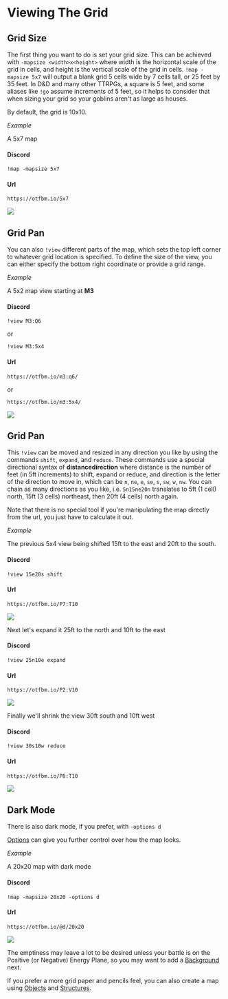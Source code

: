 # Viewing The Grid

## Grid Size

The first thing you want to do is set your grid size. This can be achieved with `-mapsize <width>x<height>` where width is the horizontal scale of the grid in cells, and height is the vertical scale of the grid in cells. `!map -mapsize 5x7` will output a blank grid 5 cells wide by 7 cells tall, or 25 feet by 35 feet. In D&D and many other TTRPGs, a square is 5 feet, and some aliases like `!go` assume increments of 5 feet, so it helps to consider that when sizing your grid so your goblins aren't as large as houses.

By default, the grid is 10x10.

_*Example*_

A 5x7 map

<!-- tabs:start -->

#### **Discord**

```
!map -mapsize 5x7
```

#### **Url**

```
https://otfbm.io/5x7
```

<!-- tabs:end -->

![](https://otfbm.io/5x7)

## Grid Pan

You can also `!view` different parts of the map, which sets the top left corner to whatever grid location is specified. To define the size of the view, you can either specify the bottom right coordinate or provide a grid range.

_*Example*_

A 5x2 map view starting at **M3**

<!-- tabs:start -->

#### **Discord**

```
!view M3:Q6
```
or
```
!view M3:5x4
```

#### **Url**

```
https://otfbm.io/m3:q6/
```
or
```
https://otfbm.io/m3:5x4/
```

<!-- tabs:end -->

![](https://otfbm.io/m3:q6/)

## Grid Pan

This `!view` can be moved and resized in any direction you like by using the commands `shift`, `expand`, and `reduce`. These commands use a special directional syntax of **distance**__direction__ where distance is the number of feet (in 5ft increments) to shift, expand or reduce, and direction is the letter of the direction to move in, which can be `n`, `ne`, `e`, `se`, `s`, `sw`, `w`, `nw`. You can chain as many directions as you like, i.e. `5n15ne20n` translates to 5ft (1 cell) north, 15ft (3 cells) northeast, then 20ft (4 cells) north again.

Note that there is no special tool if you're manipulating the map directly from the url, you just have to calculate it out.

_*Example*_

The previous 5x4 view being shifted 15ft to the east and 20ft to the south.

<!-- tabs:start -->

#### **Discord**

```
!view 15e20s shift
```

#### **Url**

```
https://otfbm.io/P7:T10
```

<!-- tabs:end -->

![](https://otfbm.io/P7:T10)

Next let's expand it 25ft to the north and 10ft to the east

<!-- tabs:start -->

#### **Discord**

```
!view 25n10e expand
```

#### **Url**

```
https://otfbm.io/P2:V10
```

<!-- tabs:end -->

![](https://otfbm.io/P2:V10)

Finally we'll shrink the view 30ft south and 10ft west

<!-- tabs:start -->

#### **Discord**

```
!view 30s10w reduce
```

#### **Url**

```
https://otfbm.io/P8:T10
```

<!-- tabs:end -->

![](https://otfbm.io/P8:T10)

## Dark Mode

There is also dark mode, if you prefer, with `-options d`

[Options](/pages/options.md) can give you further control over how the map looks.

_*Example*_

A 20x20 map with dark mode

<!-- tabs:start -->

#### **Discord**

```
!map -mapsize 20x20 -options d
```

#### **Url**

```
https://otfbm.io/@d/20x20
```

<!-- tabs:end -->
![](https://otfbm.io/@d/20x20)

The emptiness may leave a lot to be desired unless your battle is on the Positive (or Negative) Energy Plane, so you may want to add a [Background](/pages/backgrounds.md) next.

If you prefer a more grid paper and pencils feel, you can also create a map using [Objects](/pages/objects.md) and [Structures](/pages/structures.md).